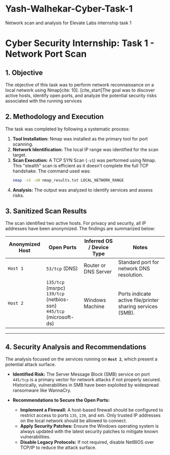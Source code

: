 # Yash-Walhekar-Cyber-Task-1
Network scan and analysis for Elevate Labs internship task 1

# Cyber Security Internship: Task 1 - Network Port Scan

## 1. Objective

The objective of this task was to perform network reconnaissance on a local network using Nmap[cite: 10]. [cite_start]The goal was to discover active hosts, identify open ports, and analyze the potential security risks associated with the running services

## 2. Methodology and Execution

The task was completed by following a systematic process:
1. **Tool Installation:** Nmap was installed as the primary tool for port scanning.
2. **Network Identification:** The local IP range was identified for the scan target.
3. **Scan Execution:** A TCP SYN Scan (`-sS`) was performed using Nmap. This "stealth" scan is efficient as it doesn't complete the full TCP handshake. The command used was:
    ```bash
    nmap -sS -oN nmap_results.txt LOCAL_NETWORK_RANGE
    ```
4. **Analysis:** The output was analyzed to identify services and assess risks.

## 3. Sanitized Scan Results

The scan identified two active hosts. For privacy and security, all IP addresses have been anonymized. The findings are summarized below:

| Anonymized Host | Open Ports                               | Inferred OS / Device Type | Notes                                      |
| --------------- | ---------------------------------------- | ------------------------- | ------------------------------------------ |
| `Host 1`     | `53/tcp` (DNS)                           | Router or DNS Server      | Standard port for network DNS resolution.  |
| `Host 2`    | `135/tcp` (msrpc) <br> `139/tcp` (netbios-ssn) <br> `445/tcp` (microsoft-ds) | Windows Machine           | Ports indicate active file/printer sharing services (SMB). |

---

## 4. Security Analysis and Recommendations

The analysis focused on the services running on **`Host 2`**, which present a potential attack surface.

* **Identified Risk:** The Server Message Block (SMB) service on port `445/tcp` is a primary vector for network attacks if not properly secured. Historically, vulnerabilities in SMB have been exploited by widespread ransomware like WannaCry.

* **Recommendations to Secure the Open Ports:**
    * **Implement a Firewall:** A host-based firewall should be configured to restrict access to ports `135`, `139`, and `445`. Only trusted IP addresses on the local network should be allowed to connect.
    * **Apply Security Patches:** Ensure the Windows operating system is always updated with the latest security patches to mitigate known vulnerabilities.
    * **Disable Legacy Protocols:** If not required, disable NetBIOS over TCP/IP to reduce the attack surface.
